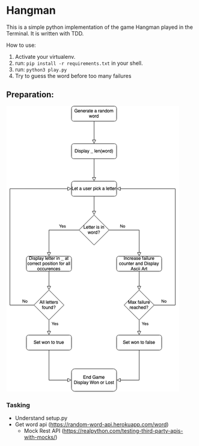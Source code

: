 # Hangman
This is a simple python implementation of the game Hangman played in the Terminal.
It is written with TDD. 

How to use:
1. Activate your virtualenv.
2. run: `pip install -r requirements.txt` in your shell.
3. run: `python3 play.py`
4. Try to guess the word before too many failures


## Preparation:
![flowchart for the hangman game decisions made](game/images/Hangman.drawio.png "Flowchart for the decisions made in hangman game")

### Tasking

- Understand setup.py
- Get word api (https://random-word-api.herokuapp.com/word)
  - Mock Rest API (https://realpython.com/testing-third-party-apis-with-mocks/)